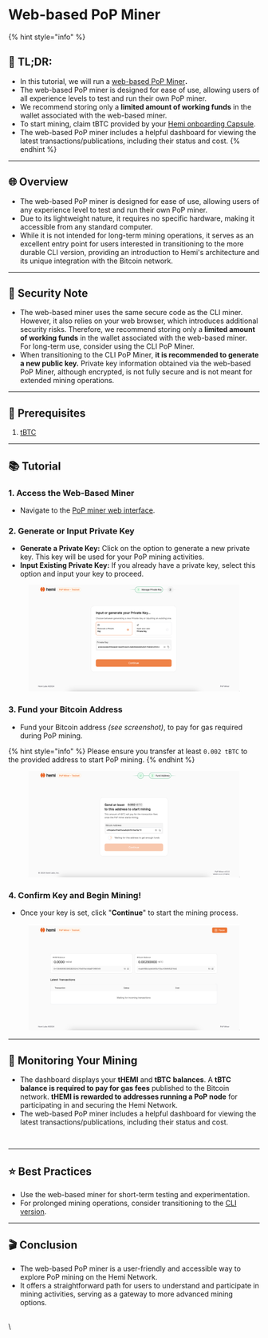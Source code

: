 # Web-based PoP Miner

{% hint style="info" %}
## 📜 **TL;DR:**

* In this tutorial, we will run a [web-based PoP Miner](https://pop-miner.hemi.xyz)**.**
* The web-based PoP miner is designed for ease of use, allowing users of all experience levels to test and run their own PoP miner.&#x20;
* We recommend storing only a **limited amount of working funds** in the wallet associated with the web-based miner.&#x20;
* To start mining, claim tBTC provided by your [Hemi onboarding Capsule](https://app.hemi.xyz/en/get-started).
* The web-based PoP miner includes a helpful dashboard for viewing the latest transactions/publications, including their status and cost.
{% endhint %}

***

## 🌐 Overview

* The web-based PoP miner is designed for ease of use, allowing users of any experience level to test and run their own PoP miner.&#x20;
* Due to its lightweight nature, it requires no specific hardware, making it accessible from any standard computer.&#x20;
* While it is not intended for long-term mining operations, it serves as an excellent entry point for users interested in transitioning to the more durable CLI version, providing an introduction to Hemi's architecture and its unique integration with the Bitcoin network.

***

## 🔐 Security Note

* The web-based miner uses the same secure code as the CLI miner. However, it also relies on your web browser, which introduces additional security risks. Therefore, we recommend storing only a **limited amount of working funds** in the wallet associated with the web-based miner. For long-term use, consider using the CLI PoP Miner.
* When transitioning to the CLI PoP Miner, **it is recommended to generate a new public key.** Private key information obtained via the web-based PoP Miner, although encrypted, is not fully secure and is not meant for extended mining operations.&#x20;

***

## 🏁 Prerequisites

1. [tBTC](https://app.hemi.xyz/en/get-started)

***

## 📚 Tutorial

### **1. Access the Web-Based Miner**

* Navigate to the [PoP miner web interface](https://pop-miner.hemi.xyz).

### **2. Generate or Input Private Key**

* **Generate a Private Key:** Click on the option to generate a new private key. This key will be used for your PoP mining activities.
* **Input Existing Private Key:** If you already have a private key, select this option and input your key to proceed.

<figure><img src="../../.gitbook/assets/image (21).png" alt=""><figcaption></figcaption></figure>

### **3. Fund your Bitcoin Address**

* Fund your Bitcoin address _(see screenshot)_, to pay for gas required during PoP mining.&#x20;

{% hint style="info" %}
Please ensure you transfer at least `0.002 tBTC` to the provided address to start PoP mining.
{% endhint %}



<figure><img src="../../.gitbook/assets/Screenshot 2024-07-18 at 12.13.59.png" alt=""><figcaption></figcaption></figure>

### **4. Confirm Key and Begin Mining!**

* Once your key is set, click "**Continue**" to start the mining process.

<figure><img src="../../.gitbook/assets/image (22).png" alt=""><figcaption></figcaption></figure>

***

## 👀 Monitoring Your Mining

* The dashboard displays your **tHEMI** and **tBTC** **balances**. A **tBTC balance is required to pay for gas fees** published to the Bitcoin network. **tHEMI is rewarded to addresses running a PoP node** for participating in and securing the Hemi Network.
* The web-based PoP miner includes a helpful dashboard for viewing the latest transactions/publications, including their status and cost.



<figure><img src="../../.gitbook/assets/Captura de Tela 2024-07-22 às 17.59.34.png" alt=""><figcaption></figcaption></figure>



***

## ⭐️ Best Practices

* Use the web-based miner for short-term testing and experimentation.
* For prolonged mining operations, consider transitioning to the [CLI version](https://docs.hemi.xyz/how-to-tutorials/pop-mining/setup-part-1).

***

## 🎬 Conclusion

* The web-based PoP miner is a user-friendly and accessible way to explore PoP mining on the Hemi Network.&#x20;
* It offers a straightforward path for users to understand and participate in mining activities, serving as a gateway to more advanced mining options.

\
\
